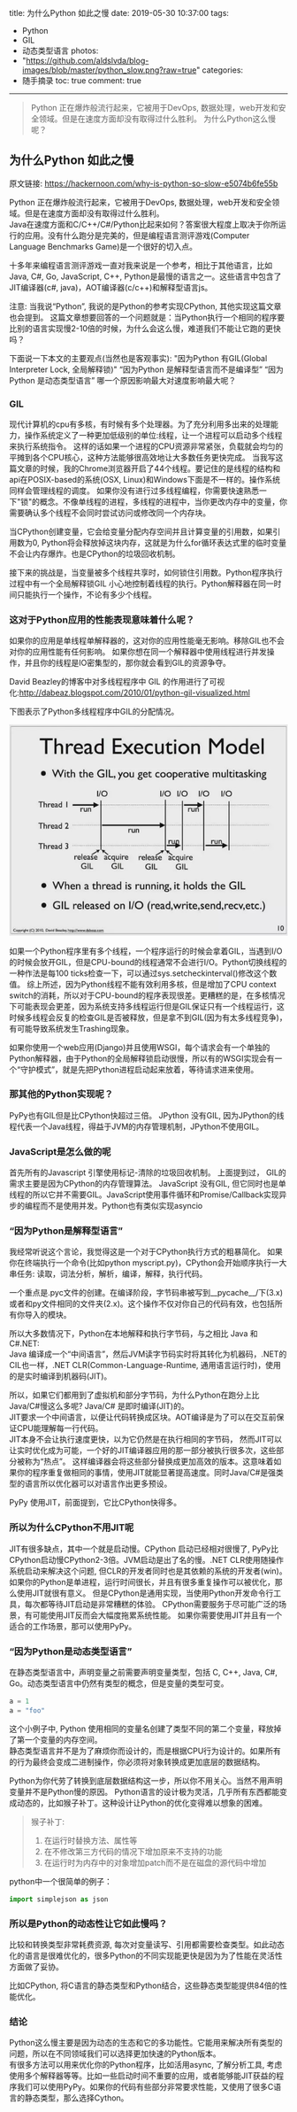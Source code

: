 title: 为什么Python 如此之慢
date: 2019-05-30 10:37:00
tags:
- Python
- GIL
- 动态类型语言
photos:	 
- "https://github.com/aldslvda/blog-images/blob/master/python_slow.png?raw=true"
categories:
- 随手摘录
toc: true
comment: true
---
> Python 正在爆炸般流行起来，它被用于DevOps, 数据处理，web开发和安全领域。但是在速度方面却没有取得过什么胜利。 为什么Python这么慢呢？

<!-- more -->


## 为什么Python 如此之慢

原文链接: https://hackernoon.com/why-is-python-so-slow-e5074b6fe55b

Python 正在爆炸般流行起来，它被用于DevOps, 数据处理，web开发和安全领域。但是在速度方面却没有取得过什么胜利。    
Java在速度方面和C/C++/C#/Python比起来如何？答案很大程度上取决于你所运行的应用。没有什么跑分是完美的，但是编程语言测评游戏(Computer Language Benchmarks Game)是一个很好的切入点。  

十多年来编程语言测评游戏一直对我来说是一个参考，相比于其他语言，比如Java, C#, Go, JavaScript, C++, Python是最慢的语言之一。这些语言中包含了JIT编译器(c#, java)，AOT编译器(c/c++)和解释型语言js。

注意: 当我说“Python”, 我说的是Python的参考实现CPython, 其他实现这篇文章也会提到。
这篇文章想要回答的一个问题就是：当Python执行一个相同的程序要比别的语言实现慢2-10倍的时候，为什么会这么慢，难道我们不能让它跑的更快吗？

下面说一下本文的主要观点(当然也是客观事实):
"因为Python 有GIL(Global Interpreter Lock, 全局解释锁)"
“因为Python 是解释型语言而不是编译型”
“因为Python 是动态类型语言”
哪一个原因影响最大对速度影响最大呢？

### GIL

现代计算机的cpu有多核，有时候有多个处理器。为了充分利用多出来的处理能力，操作系统定义了一种更加低级别的单位:线程，让一个进程可以启动多个线程来执行系统指令。
这样的话如果一个进程的CPU资源非常紧张，负载就会均匀的平摊到各个CPU核心，这种方法能够很高效地让大多数任务更快完成。
当我写这篇文章的时候，我的Chrome浏览器开启了44个线程。要记住的是线程的结构和api在POSIX-based的系统(OSX, Linux)和Windows下面是不一样的。操作系统同样会管理线程的调度。
如果你没有进行过多线程编程，你需要快速熟悉一下"锁"的概念。不像单线程的进程，多线程的进程中，当你更改内存中的变量，你需要确认多个线程不会同时尝试访问或修改同一个内存块。

当CPython创建变量，它会给变量分配内存空间并且计算变量的引用数，如果引用数为0, Python将会释放掉这块内存，这就是为什么for循环表达式里的临时变量不会让内存爆炸。也是CPython的垃圾回收机制。

接下来的挑战是，当变量被多个线程共享时，如何锁住引用数。Python程序执行过程中有一个全局解释锁GIL 小心地控制着线程的执行。Python解释器在同一时间只能执行一个操作，不论有多少个线程。

### 这对于Python应用的性能表现意味着什么呢？
如果你的应用是单线程单解释器的，这对你的应用性能毫无影响。移除GIL也不会对你的应用性能有任何影响。
如果你想在同一个解释器中使用线程进行并发操作，并且你的线程是IO密集型的，那你就会看到GIL的资源争夺。

David Beazley的博客中对多线程程序中 GIL 的作用进行了可视化:http://dabeaz.blogspot.com/2010/01/python-gil-visualized.html

下图表示了Python多线程程序中GIL的分配情况。

![1](https://github.com/aldslvda/blog-images/blob/master/Thread-Excution-Model.jpg?raw=true)

如果一个Python程序里有多个线程，一个程序运行的时候会拿着GIL，当遇到I/O的时候会放开GIL，但是CPU-bound的线程通常不会进行I/O。Python切换线程的一种作法是每100 ticks检查一下，可以通过sys.setcheckinterval()修改这个数值。
综上所述，因为Python线程不能有效利用多核，但是增加了CPU context switch的消耗，所以对于CPU-bound的程序表现很差。更糟糕的是，在多核情况下可能表现会更差，因为系统支持多线程运行但是GIL保证只有一个线程运行，这时候多线程会反复的检查GIL是否被释放，但是拿不到GIL(因为有太多线程竞争)，有可能导致系统发生Trashing现象。

如果你使用一个web应用(Django)并且使用WSGI，每个请求会有一个单独的Python解释器，由于Python的全局解释锁启动很慢，所以有的WSGI实现会有一个“守护模式”，就是先把Python进程启动起来放着，等待请求进来使用。

### 那其他的Python实现呢？
PyPy也有GIL但是比CPython快超过三倍。
JPython 没有GIL, 因为JPython的线程代表一个Java线程，得益于JVM的内存管理机制，JPython不使用GIL。

### JavaScript是怎么做的呢
首先所有的Javascript 引擎使用标记-清除的垃圾回收机制。 上面提到过， GIL的需求主要是因为CPython的内存管理算法。
JavaScript 没有GIL, 但它同时也是单线程的所以它并不需要GIL。JavaScript使用事件循环和Promise/Callback实现异步的编程而不是使用并发。Python也有类似实现asyncio

### “因为Python是解释型语言”

我经常听说这个言论，我觉得这是一个对于CPython执行方式的粗暴简化。
如果你在终端执行一个命令(比如python myscript.py)，CPython会开始顺序执行一大串任务: 读取，词法分析，解析，编译，解释，执行代码。

一个重点是.pyc文件的创建。在编译阶段，字节码串被写到__pycache__/下(3.x)或者和py文件相同的文件夹(2.x)。这个操作不仅对你自己的代码有效，也包括所有你导入的模块。

所以大多数情况下，Python在本地解释和执行字节码，与之相比 Java 和 C#.NET:    
Java 编译成一个“中间语言”，然后JVM读字节码实时将其转化为机器码，.NET的CIL也一样，.NET CLR(Common-Language-Runtime, 通用语言运行时)，使用的是实时编译到机器码(JIT)。

所以，如果它们都用到了虚拟机和部分字节码，为什么Python在跑分上比Java/C#慢这么多呢?
Java/C# 是即时编译(JIT)的。   
JIT要求一个中间语言，以便让代码转换成区块。AOT编译是为了可以在交互前保证CPU能理解每一行代码。  
JIT本身不会让执行速度更快，以为它仍然是在执行相同的字节码， 然而JIT可以让实时优化成为可能，一个好的JIT编译器应用的那一部分被执行很多次，这些部分被称为“热点”。
这样编译器会将这些部分替换成更加高效的版本。这意味着如果你的程序重复做相同的事情，使用JIT就能显著提高速度。同时Java/C#是强类型的语言所以优化器可以对语言作出更多预设。

PyPy 使用JIT，前面提到，它比CPython快得多。
### 所以为什么CPython不用JIT呢

JIT有很多缺点，其中一个就是启动慢。CPython 启动已经相对很慢了, PyPy比CPython启动慢CPython2-3倍。JVM启动是出了名的慢。.NET CLR使用随操作系统启动来解决这个问题, 但CLR的开发者同时也是其依赖的系统的开发者(win)。
如果你的Python是单进程，运行时间很长，并且有很多重复操作可以被优化，那么使用JIT就很有意义。
但是CPython是通用实现，当使用Python开发命令行工具，每次都等待JIT启动是非常糟糕的体验。
CPython需要服务于尽可能广泛的场景，有可能使用JIT反而会大幅度拖累系统性能。
如果你需要使用JIT并且有一个适合的工作场景，那可以使用PyPy。

### “因为Python是动态类型语言”

在静态类型语言中，声明变量之前需要声明变量类型，包括 C, C++, Java, C#, Go。动态类型语言中仍然有类型的概念，但是变量的类型可变。

```python
a = 1
a = "foo"
```

这个小例子中, Python 使用相同的变量名创建了类型不同的第二个变量，释放掉了第一个变量的内存空间。   
静态类型语言并不是为了麻烦你而设计的，而是根据CPU行为设计的。如果所有的行为最终会变成二进制操作，你必须将对象转换成更加底层的数据结构。

Python为你代劳了转换到底层数据结构这一步，所以你不用关心。当然不用声明变量并不是Python慢的原因。
Python语言的设计极为灵活，几乎所有东西都能变成动态的，比如猴子补丁。这种设计让Python的优化变得难以想象的困难。
> 猴子补丁:
> 1. 在运行时替换方法、属性等
> 2. 在不修改第三方代码的情况下增加原来不支持的功能
> 3. 在运行时为内存中的对象增加patch而不是在磁盘的源代码中增加

python中一个很简单的例子：

```python
import simplejson as json
```

### 所以是Python的动态性让它如此慢吗？
比较和转换类型非常耗费资源, 每次对变量读写、引用都需要检查类型。如此动态化的语言是很难优化的，很多Python的不同实现能更快是因为为了性能在灵活性方面做了妥协。

比如CPython, 将C语言的静态类型和Python结合，这些静态类型能提供84倍的性能优化。
### 结论

Python这么慢主要是因为动态的生态和它的多功能性。它能用来解决所有类型的问题，所以在不同领域我们可以选择更加快速的Python版本。  
有很多方法可以用来优化你的Python程序，比如活用async, 了解分析工具, 考虑使用多个解释器等等。比如一些启动时间不重要的应用，或者能够能JIT获益的程序我们可以使用PyPy。如果你的代码有些部分非常要求性能，又使用了很多C语言的静态类型，那么选择Cython。

